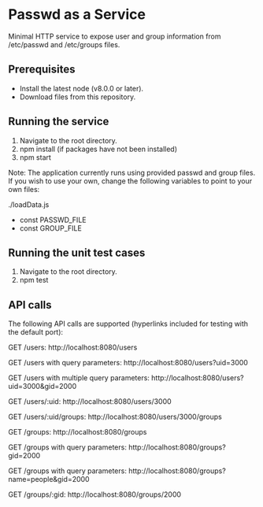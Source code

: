 # Passwd as a Service

Minimal HTTP service to expose user and group information from /etc/passwd and /etc/groups files.

## Prerequisites

* Install the latest node (v8.0.0 or later).
* Download files from this repository.

## Running the service

1. Navigate to the root directory.
2. npm install (if packages have not been installed)
3. npm start

Note: The application currently runs using provided passwd and group files. If you wish to use your own, change the following variables to  point to your own files:

./loadData.js
* const PASSWD_FILE
* const GROUP_FILE

## Running the unit test cases

1. Navigate to the root directory.
2. npm test

## API calls
The following API calls are supported (hyperlinks included for testing with the default port):

GET /users: http://localhost:8080/users

GET /users with query parameters: http://localhost:8080/users?uid=3000

GET /users with multiple query parameters: http://localhost:8080/users?uid=3000&gid=2000

GET /users/:uid: http://localhost:8080/users/3000
  
GET /users/:uid/groups: http://localhost:8080/users/3000/groups
  
GET /groups: http://localhost:8080/groups

GET /groups with query parameters: http://localhost:8080/groups?gid=2000

GET /groups with query parameters: http://localhost:8080/groups?name=people&gid=2000

GET /groups/:gid: http://localhost:8080/groups/2000

